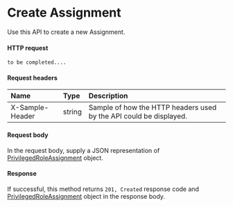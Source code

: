 # Create Assignment

Use this API to create a new Assignment.
#### HTTP request
```http
to be completed....
```
#### Request headers
| Name       | Type | Description|
|:---------------|:--------|:----------|
| X-Sample-Header  | string  | Sample of how the HTTP headers used by the API could be displayed.|

#### Request body
In the request body, supply a JSON representation of [PrivilegedRoleAssignment](../resources/privilegedroleassignment.md) object.


#### Response
If successful, this method returns `201, Created` response code and [PrivilegedRoleAssignment](../resources/privilegedroleassignment.md) object in the response body.
